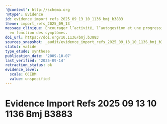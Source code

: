 ```yaml
---
'@context': http://schema.org
'@type': Evidence
id: evidence_import_refs_2025_09_13_10_1136_bmj_b3883
theme: import_refs_2025_09_13
message_clinique: Encourager l’activité, l’autogestion et une progression graduée
  en fonction des symptômes.
doi_url: https://doi.org/10.1136/bmj.b3883
sources_snapshot: _audit/evidence_import_refs_2025_09_13_10_1136_bmj_b3883.json
statut: valide
type_etude: synthese
publication_date: '2009-10-07'
last_verified: '2025-09-14'
retraction_status: ok
evidence_level:
  scale: OCEBM
  value: unspecified
---
```

# Evidence Import Refs 2025 09 13 10 1136 Bmj B3883

